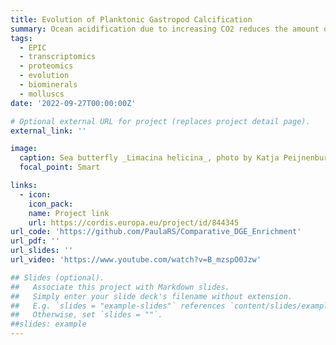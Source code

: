 ```yaml
---
title: Evolution of Planktonic Gastropod Calcification
summary: Ocean acidification due to increasing CO2 reduces the amount of carbonate ions in seawater, putting a wide range of marine calcifiers at risk. Sea butterflies are among the most vulnerable calcifiers since they inhabit the open ocean and make thin shells of calcium carbonate. Genetic tools for these planktonic snails are scarce, making it difficult to predict their future in acidified waters. The Marie Skłodowska-Curie project EPIC aimed at studying the molecular processes by which shell formation evolved in sea butterflies over macroevolutionary scales and to inform on their potential to adapt under long-term ocean acidification.
tags:
  - EPIC
  - transcriptomics
  - proteomics
  - evolution
  - biominerals
  - molluscs
date: '2022-09-27T00:00:00Z'

# Optional external URL for project (replaces project detail page).
external_link: ''

image:
  caption: Sea butterfly _Limacina helicina_, photo by Katja Peijnenburg
  focal_point: Smart

links:
  - icon: 
    icon_pack: 
    name: Project link
    url: https://cordis.europa.eu/project/id/844345
url_code: 'https://github.com/PaulaRS/Comparative_DGE_Enrichment'
url_pdf: ''
url_slides: ''
url_video: 'https://www.youtube.com/watch?v=B_mzspO0Jzw'

## Slides (optional).
##   Associate this project with Markdown slides.
##   Simply enter your slide deck's filename without extension.
##   E.g. `slides = "example-slides"` references `content/slides/example-slides.md`.
##   Otherwise, set `slides = ""`.
##slides: example
---
```


